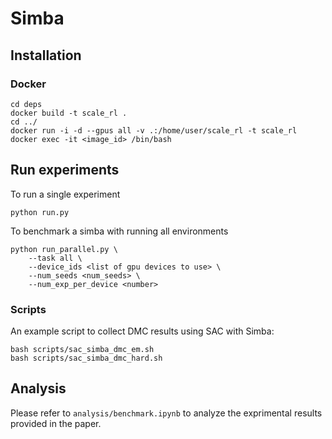 # Simba

## Installation

### Docker

```
cd deps
docker build -t scale_rl .
cd ../
docker run -i -d --gpus all -v .:/home/user/scale_rl -t scale_rl
docker exec -it <image_id> /bin/bash
```

##  Run experiments

To run a single experiment
```
python run.py
```

To benchmark a simba with running all environments
```
python run_parallel.py \
    --task all \
    --device_ids <list of gpu devices to use> \
    --num_seeds <num_seeds> \
    --num_exp_per_device <number>  
```

### Scripts

An example script to collect DMC results using SAC with Simba:
```
bash scripts/sac_simba_dmc_em.sh
bash scripts/sac_simba_dmc_hard.sh
```

## Analysis

Please refer to `analysis/benchmark.ipynb` to analyze the exprimental results provided in the paper.
